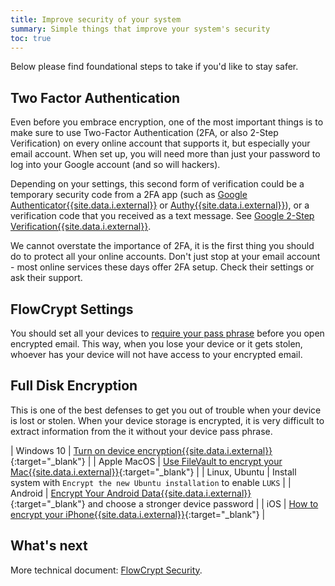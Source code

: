 ```yaml
---
title: Improve security of your system
summary: Simple things that improve your system's security
toc: true
---
```


Below please find foundational steps to take if you'd like to stay safer.

## Two Factor Authentication

Even before you embrace encryption, one of the most important things is to make sure to use Two-Factor Authentication (2FA, or also 2-Step Verification) on every online account that supports it, but especially your email account. When set up, you will need more than just your password to log into your Google account (and so will hackers).

Depending on your settings, this second form of verification could be a temporary security code from a 2FA app (such as [Google Authenticator{{site.data.i.external}}](https://support.google.com/accounts/answer/1066447) or [Authy{{site.data.i.external}}](https://authy.com/)), or a verification code that you received as a text message. See [Google 2-Step Verification{{site.data.i.external}}](https://www.google.com/landing/2step/).

We cannot overstate the importance of 2FA, it is the first thing you should do to protect all your online accounts. Don't just stop at your email account - most online services these days offer 2FA setup. Check their settings or ask their support.

## FlowCrypt Settings

You should set all your devices to [require your pass phrase](require-pass-phrase.html) before you open encrypted email. This way, when you lose your device or it gets stolen, whoever has your device will not have access to your encrypted email.

## Full Disk Encryption

This is one of the best defenses to get you out of trouble when your device is lost or stolen. When your device storage is encrypted, it is very difficult to extract information from the it without your device pass phrase.

| Windows 10 | [Turn on device encryption{{site.data.i.external}}](https://support.microsoft.com/en-us/help/4028713/windows-10-turn-on-device-encryption){:target="_blank"} |
| Apple MacOS | [Use FileVault to encrypt your Mac{{site.data.i.external}}](https://support.apple.com/en-us/HT204837){:target="_blank"} |
| Linux, Ubuntu | Install system with `Encrypt the new Ubuntu installation` to enable `LUKS` |
| Android | [Encrypt Your Android Data{{site.data.i.external}}](https://support.google.com/nexus/answer/2844831?hl=en){:target="_blank"} and choose a stronger device password |
| iOS | [How to encrypt your iPhone{{site.data.i.external}}](https://ssd.eff.org/en/module/how-encrypt-your-iphone){:target="_blank"} |

## What's next

More technical document: [FlowCrypt Security](/docs/technical/security.html).